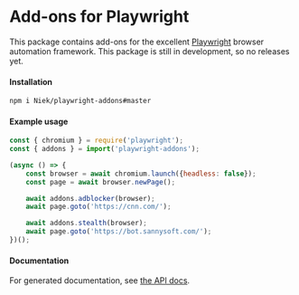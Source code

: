 # Add-ons for Playwright

This package contains add-ons for the excellent [Playwright](https://github.com/microsoft/playwright/) browser automation framework. This package is still in development, so no releases yet.

#### Installation
```bash
npm i Niek/playwright-addons#master
```

#### Example usage
```js
const { chromium } = require('playwright');
const { addons } = import('playwright-addons');

(async () => {
    const browser = await chromium.launch({headless: false});
    const page = await browser.newPage();

    await addons.adblocker(browser);
    await page.goto('https://cnn.com/');

    await addons.stealth(browser);
    await page.goto('https://bot.sannysoft.com/');
})();
```

#### Documentation
For generated documentation, see [the API docs](/api.md).